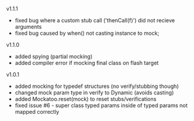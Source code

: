 v1.1.1
- fixed bug where a custom stub call ('thenCall(f)') did not recieve arguments
- fixed bug caused by when() not casting instance to mock;

v1.1.0
- added spying (partial mocking)
- added compiler error if mocking final class on flash target

v1.0.1
- added mocking for typedef structures (no verify/stubbing though)
- changed mock param type in verify to Dynamic (avoids casting)
- added Mockatoo.reset(mock) to reset stubs/verifications
- fixed issue #6 - super class typed params inside of typed params not mapped correctly
